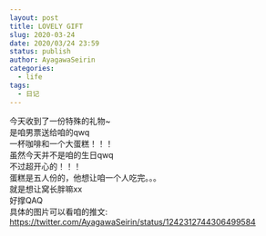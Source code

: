 ```yaml
---
layout: post
title: LOVELY GIFT
slug: 2020-03-24
date: 2020/03/24 23:59
status: publish
author: AyagawaSeirin
categories: 
  - life
tags: 
  - 日记
---
```


今天收到了一份特殊的礼物~<br>
是咱男票送给咱的qwq<br>
一杯咖啡和一个大蛋糕！！！<br>
虽然今天并不是咱的生日qwq<br>
不过超开心的！！！<br>
蛋糕是五人份的，他想让咱一个人吃完。。。<br>
就是想让窝长胖嘛xx<br>
好撑QAQ<br>
具体的图片可以看咱的推文: <https://twitter.com/AyagawaSeirin/status/1242312744306499584>
